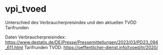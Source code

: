 # vpi_tvoed
Unterschied des Verbraucherpreisindex und den aktuellen TVÖD Tarifrunden

Daten Verbraucherpreisindex: https://www.destatis.de/DE/Presse/Pressemitteilungen/2023/03/PD23_094_611.html
Tarifrunden TVÖD: https://oeffentlicher-dienst.info/tvoed/tr/2020/
